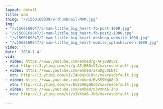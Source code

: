 ```yaml
---
layout: detail
title: mam
tnimg: "/v1560169039/9-thumbnail-MAM.jpg"
img:
- "/v1560169047/3-mam-little_big_heart-fb-post-1000.jpg"
- "/v1560169047/3-mam-little_big_heart-fb-post2-1000.jpg"
- "/v1560169047/2-mam-little_big_heart-desktop_website-1000.jpg"
- "/v1560169047/3-mam-little_big_heart-mobile_splashscreen-1000.jpg"
video: ''
date: '2010-1-4'
vid:
- video: https://www.youtube.com/embed/g-AFjBB8vVI
  vtn: http://i3.ytimg.com/vi/g-AFjBB8vVI/maxresdefault.jpg
- video: https://www.youtube.com/embed/Z4uDgvOLNtc
  vtn: http://i3.ytimg.com/vi/Z4uDgvOLNtc/maxresdefault.jpg
- video: https://www.youtube.com/embed/BvS59Wg08sQ
  vtn: http://i3.ytimg.com/vi/BvS59Wg08sQ/maxresdefault.jpg
- video: https://www.youtube.com/embed/n3VXnA6-Jh0
  vtn: http://i3.ytimg.com/vi/n3VXnA6-Jh0/maxresdefault.jpg

---
```

